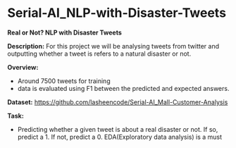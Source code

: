 # Serial-AI_NLP-with-Disaster-Tweets

__**Real or Not? NLP with Disaster Tweets**__

**Description:**
For this project we will be analysing tweets from twitter and outputting whether a tweet is refers to a natural disaster or not.

**Overview:**
 - Around 7500 tweets for training
 - data is evaluated using F1 between the predicted and expected answers.

**Dataset:**
https://github.com/lasheencode/Serial-AI_Mall-Customer-Analysis

**Task:**
 - Predicting whether a given tweet is about a real disaster or not. If so, predict a 1. If not, predict a 0. EDA(Exploratory data analysis) is a must

